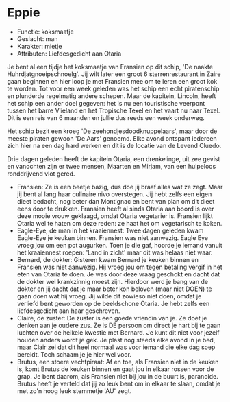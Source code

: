 # Eppie 

 * Functie: koksmaatje 
 * Geslacht: man 
 * Karakter: mietje 
 * Attributen: Liefdesgedicht aan Otaria 

Je bent al een tijdje het koksmaatje van Fransien op dit schip, 'De naakte Huhrdjatgnoeipschnoelg'. Jij wilt later een groot 6 sterrenrestaurant in Zaire gaan beginnen en hier loop je met Fransien mee om te leren een groot kok te worden. Tot voor een week geleden was het schip een echt piratenschip en plunderde regelmatig andere schepen. Maar de kapitein, Lincoln, heeft het schip een ander doel gegeven: het is nu een touristische veerpont tussen het barre Vlieland en het Tropische Texel en het vaart nu naar Texel. Dit is een reis van 6 maanden en jullie dus reeds een week onderweg. 

Het schip bezit een kroeg 'De zeehondjesdoodknuppelaars', maar door de meeste piraten gewoon 'De Aars' genoemd. Elke avond ontspant iedereen zich hier na een dag hard werken en dit is de locatie van de Levend Cluedo. 

Drie dagen geleden heeft de kapitein Otaria, een drenkelinge, uit zee gevist en vanochten zijn er twee mensen, Maarten en Mirjam, van een hulpeloos ronddrijvend vlot gered. 

 * Fransien: Ze is een beetje bazig, dus doe jij braaf alles wat ze zegt. Maar jij bent al lang haar culinaire nivo overstegen. Jij hebt zelfs een eigen dieet bedacht, nog beter dan Montignac en bent van plan om dit dieet eens door te drukken. Fransien heeft al sinds Otaria aan boord is over deze mooie vrouw geklaagd, omdat Otaria vegetarier is. Fransien lijkt Otaria wel te haten om deze reden: ze haat het om vegetarisch te koken. 
 * Eagle-Eye, de man in het kraaiennest: Twee dagen geleden kwam Eagle-Eye je keuken binnen. Fransien was niet aanwezig. Eagle Eye vroeg jou om een pot augurken. Toen je die gaf, hoorde je iemand vanuit het kraaiennest roepen: 'Land in zicht' maar dit was helaas niet waar. 
 * Bernard, de dokter: Gisteren kwam Bernard je keuken binnen en Fransien was niet aanwezig. Hij vroeg jou om tegen betaling vergif in het eten van Otaria te doen. Je was door deze vraag geschokt en dacht dat de dokter wel krankzinnig moest zijn. Hierdoor werd je bang van de dokter en jij dacht dat je maar beter kon beloven (maar niet DOEN) te gaan doen wat hij vroeg. Jij wilde dit zowieso niet doen, omdat je verliefd bent geworden op de beeldschone Otaria. Je hebt zelfs een liefdesgedicht aan haar geschreven. 
 * Claire, de zuster: De zuster is een goede vriendin van je. Ze doet je denken aan je oudere zus. Ze is DE persoon om direct je hart bij te gaan luchten over de heikele kwestie met Bernard. Je kunt dit niet voor jezelf houden anders wordt je gek. Je plast nog steeds elke avond in je bed, maar Clair zei dat dit heel normaal was voor iemand die elke dag soep bereidt. Toch schaam je je hier wel voor. 
 * Brutus, een stoere vechtpiraat: Af en toe, als Fransien niet in de keuken is, komt Brutus de keuken binnen en gaat jou in elkaar rossen voor de grap. Je bent daarom, als Fransien niet bij jou in de buurt is, paranoide. Brutus heeft je verteld dat jij zo leuk bent om in elkaar te slaan, omdat je met zo'n hoog leuk stemmetje 'AU' zegt. 
